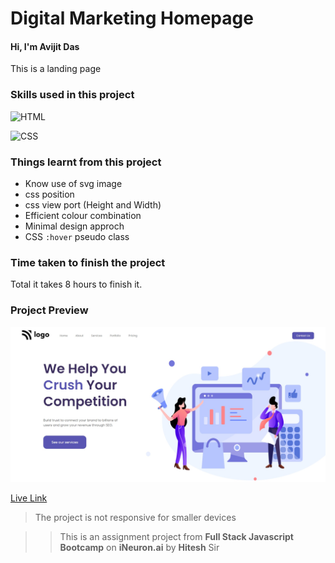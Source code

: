 # Digital Marketing Homepage

#### Hi, I'm Avijit Das

This is a landing page

### Skills used in this project

 ![HTML](https://img.shields.io/badge/HTML5-E34F26?style=for-the-badge&logo=html5&logoColor=white)
 
 ![CSS](https://img.shields.io/badge/CSS3-1572B6?style=for-the-badge&logo=css3&logoColor=white)
 
 ### Things learnt from this project
 - Know use of svg image
 - css position
 - css view port (Height and Width)
- Efficient colour combination
- Minimal design approch
- CSS `:hover` pseudo class
     
### Time taken to finish the project

Total it takes 8 hours to finish it.

### Project Preview

![](https://raw.githubusercontent.com/Avijit826/html-css-portfolio/main/Images/projects/project4.png)

[Live Link](https://avifrproject04.netlify.app)

> The project is not responsive for smaller devices

>> This is an assignment project from **Full Stack Javascript Bootcamp** on **iNeuron.ai** by **Hitesh** Sir
